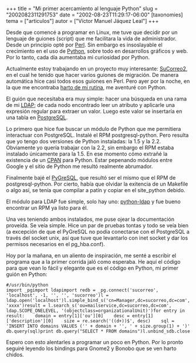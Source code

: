 +++
title = "Mi primer acercamiento al lenguaje Python"
slug = "2002082311291753"
date = "2002-08-23T11:29:17-06:00"
[taxonomies]
tema = ["articulos"]
autor = ["Víctor Manuel Jáquez Leal"]
+++

Desde que comencé a programar en Linux, me tuve que decidir por un
lenguaje de guiones (script) que me facilitara la vida de administrador.
Desde un principio opté por [Perl](http://www.perl.org). Sin embargo es
insoslayable el crecimiento en el uso de
[Python](http://www.python.org), sobre todo en desarrollos gráficos y
web. Por lo tanto, cada día aumentaba mi curiosidad por Python.

<!-- more -->
Actualmente estoy trabajando en un proyecto muy interesante:
[SuCorreo2](http://red.coral.com.mx/ceyusa/projects/sucorreo2/index.html),
en el cual he tenido que hacer varios guiones de migración. De manera
automática hice casi todos esos guiones en Perl. Pero ayer por la noche,
en la que me encontraba [harto de mi
rutina](http://red.coral.com.mx/ceyusa/index.asp?op=activitylog), me
aventuré con Python.

El guión que necesitaba era muy simple: hacer una búsqueda en una rama
de mi [LDAP](http://www.openldap.org); de cada nodo encontrado leer un
atributo y aplicarle una expresión regular para extraer un valor. Luego
este valor se insertaría en una tabla en
[PostgreSQL](http://www.postgresql.org).

Lo primero que hice fue buscar un módulo de Python que me permitiera
interactuar con PostgreSQL. Instalé el RPM postgresql-python. Pero
resulta que yo tengo dos versiones de Python instaladas: la 1.5 y la
2.2. Obviamente yo quería trabajar con la 2.2, sin embargo el RPM estaba
instalado únicamente para la 1.5. En ese momento cómo extrañé la
existencia de un [CPAN](http://www.cpan.org) para Python. Estar
pepenando módulos entre Google y el sitio de Python me resultó realmente
abrumador.

Finalmente bajé el [PyGreSQL](http://www.druid.net/pygresql/), que
resultó ser el mismo que el RPM de postgresql-python. Por cierto, había
que olvidar la exitencia de un Makefile o algo así, se tenía que
compilar a patín y copiar en el site_python debido.

El módulo para LDAP fue simple, solo hay uno:
[python-ldap](http://python-ldap.sourceforge.net/) y fue bueno encontrar
un RPM ya listo para él.

Una ves teniendo ambos instalados, me puse ojear la documentación
proveída. Se veía simple. Hice un par de pruebas tontas y todo se veía
bien (a excepción de que el PyGreSQL no podía conectarse con el
PostgreSQL a través del socket unix, así que tuve que levantarlo con
inet socket y dar los permisos necesarios en el pg_hba.conf).

Hoy por la mañana, en un aliento de inspiración, me senté a escribir el
programa que a la primer corrida jaló como esperaba. He aquí el código
para que vean lo fácil y elegante que es el código en Python, mi primer
guión en Python:

    #/usr/bin/python                                                                import _pgimport ldapimport redb = _pg.connect('sucorreo', 'localhost', -1, '', '', 'sucorreo')l = ldap.open('localhost')l.simple_bind_s('cn=Manager,dc=sucorreo,dc=com', 'xxxx')result = l.search_s('ou=mailservice,dc=sucorreo,dc=com', ldap.SCOPE_ONELEVEL, '(objectclass=organizationalUnit)')for entry in result:    domain = entry[1]['ou'][0]    desc = entry[1]['description'][0]    size = re.search('((d+))$', desc)    sql = 'INSERT INTO domains VALUES ('' + domain + '', ' + size.group(1) + ')'    db.query(sql)print db.query("SELECT * FROM domains")l.unbind_sdb.close

Espero con esto alentarles a programar un poco en Python. Por lo pronto
seguiré leyendo los bindings para Gnome2 y Bonobo que se ven harto
chidos.

